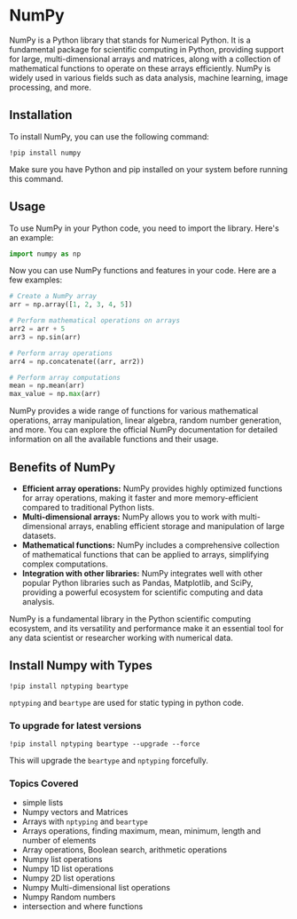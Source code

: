 # NumPy

NumPy is a Python library that stands for Numerical Python. It is a fundamental package for scientific computing in Python, providing support for large, multi-dimensional arrays and matrices, along with a collection of mathematical functions to operate on these arrays efficiently. NumPy is widely used in various fields such as data analysis, machine learning, image processing, and more.

## Installation

To install NumPy, you can use the following command:

```pip
!pip install numpy
```

Make sure you have Python and pip installed on your system before running this command.

## Usage

To use NumPy in your Python code, you need to import the library. Here's an example:

```python
import numpy as np
```

Now you can use NumPy functions and features in your code. Here are a few examples:

```python
# Create a NumPy array
arr = np.array([1, 2, 3, 4, 5])

# Perform mathematical operations on arrays
arr2 = arr + 5
arr3 = np.sin(arr)

# Perform array operations
arr4 = np.concatenate((arr, arr2))

# Perform array computations
mean = np.mean(arr)
max_value = np.max(arr)
```

NumPy provides a wide range of functions for various mathematical operations, array manipulation, linear algebra, random number generation, and more. You can explore the official NumPy documentation for detailed information on all the available functions and their usage.

## Benefits of NumPy

- **Efficient array operations:** NumPy provides highly optimized functions for array operations, making it faster and more memory-efficient compared to traditional Python lists.
- **Multi-dimensional arrays:** NumPy allows you to work with multi-dimensional arrays, enabling efficient storage and manipulation of large datasets.
- **Mathematical functions:** NumPy includes a comprehensive collection of mathematical functions that can be applied to arrays, simplifying complex computations.
- **Integration with other libraries:** NumPy integrates well with other popular Python libraries such as Pandas, Matplotlib, and SciPy, providing a powerful ecosystem for scientific computing and data analysis.

NumPy is a fundamental library in the Python scientific computing ecosystem, and its versatility and performance make it an essential tool for any data scientist or researcher working with numerical data.

## Install Numpy with Types

```pip
!pip install nptyping beartype
```

`nptyping` and `beartype` are used for static typing in python code.

### To upgrade for latest versions

```pip
!pip install nptyping beartype --upgrade --force
```

This will upgrade the `beartype` and `nptyping` forcefully.

### Topics Covered

- simple lists
- Numpy vectors and Matrices
- Arrays with `nptyping` and `beartype`
- Arrays operations, finding maximum, mean, minimum, length and number of elements
- Array operations, Boolean search, arithmetic operations
- Numpy list operations
- Numpy 1D list operations
- Numpy 2D list operations
- Numpy Multi-dimensional list operations
- Numpy Random numbers
- intersection and where functions
